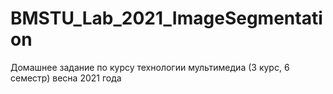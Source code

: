 # BMSTU_Lab_2021_ImageSegmentation
Домашнее задание по курсу технологии мультимедиа (3 курс, 6 семестр) весна 2021 года
